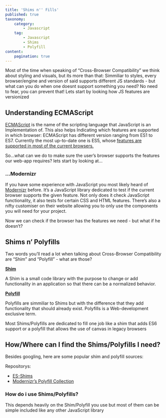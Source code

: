 ```yaml
---
title: 'Shims n'' Fills'
published: true
taxonomy:
    category:
        - Javascript
    tag:
        - Javascript
        - Shims
        - Polyfill
content:
    pagination: true
---
```


Most of the time when speaking of “Cross-Browser Compatibility” we think about styling and visuals, but its more than that: Simmiliar to styles, every browser/engine and version of said supports different JS standards - but what can you do when one doesnt support something you need? No need to fear, you can prevent that! Lets start by looking how JS features are versionized

## Understanding ECMAScript

[ECMAScript] is the name of the scripting language that JavaScript is an Implementation of. This also helps Indicating which features are supported in which browser: ECMAScript has different version ranging from ES1 to ES7. Currently the most up-to-date one is ES5, whose [features are supported in most of the current browsers.]

So…what can we do to make sure the user’s browser supports the features our web-app requires? lets start by looking at…

### …Modernizr

If you have some experience with JavaScript you most likely heard of [Modernizr] before. It’s a JavaScript library dedicated to test if the current browser supports the given feature. Not only does it check JavaScript functionality, it also tests for certain CSS and HTML features. There’s also a nifty customiser on their website allowing you to only use the components you will need for your project.

Now we can check if the browser has the features we need - but what if he doesn’t?

## Shims n’ Polyfills

Two words you’ll read a lot when talking about Cross-Browser Compatibility are “Shim” and “Polyfill” - what are those?

[**Shim**]

A Shim is a small code library with the purpose to change or add functionality in an application so that there can be a normalized behavior.

[**Polyfill**]

Polyfills are simmiliar to Shims but with the difference that they add functionality that should already exist. Polyfills is a Web-development exclusive term.

Most Shims/Polyfills are dedicated to fill one job like a shim that adds ES6 support or a polyfill that allows the use of canvas in legacy browsers

## How/Where can I find the Shims/Polyfills I need?

Besides googling, here are some popular shim and polyfill sources:

Repositorys:

-   [ES-Shims]
-   [Modernizr’s Polyfill Collection]

### How do i use Shims/Polyfills?

This depends heavily on the Shim/Polyfill you use but most of them can be simple included like any other JavaScript library

  [ECMAScript]: https://en.wikipedia.org/wiki/ECMAScript
  [features are supported in most of the current browsers.]: http://kangax.github.io/compat-table/es5/
  [Modernizr]: https://modernizr.com/
  [**Shim**]: https://en.wikipedia.org/wiki/Shim_(computing)
  [**Polyfill**]: https://en.wikipedia.org/wiki/Polyfill
  [ES-Shims]: https://github.com/es-shims
  [Modernizr’s Polyfill Collection]: https://github.com/Modernizr/Modernizr/wiki/HTML5-Cross-Browser-Polyfills
